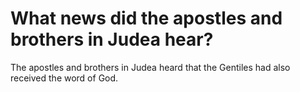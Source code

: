 # What news did the apostles and brothers in Judea hear?

The apostles and brothers in Judea heard that the Gentiles had also received the word of God.
